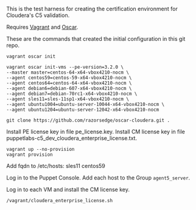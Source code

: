 This is the test harness for creating the certification environment for
Cloudera's C5 validation.

Requires [Vagrant](http://www.vagrantup.com/) and [Oscar](https://github.com/adrienthebo/oscar).

These are the commands that created the initial configuration in this git repo.

```
vagrant oscar init

vagrant oscar init-vms --pe-version=3.2.0 \
--master master=centos-64-x64-vbox4210-nocm \
--agent centos59=centos-59-x64-vbox4210-nocm \
--agent centos64=centos-64-x64-vbox4210-nocm \
--agent debian6=debian-607-x64-vbox4210-nocm \
--agent debian7=debian-70rc1-x64-vbox4210-nocm \
--agent sles11=sles-11sp1-x64-vbox4210-nocm \
--agent ubuntu1004=ubuntu-server-10044-x64-vbox4210-nocm \
--agent ubuntu1204=ubuntu-server-12042-x64-vbox4210-nocm
```

```
git clone https://github.com/razorsedge/oscar-cloudera.git .
```

Install PE license key in file pe_license.key.
Install CM license key in file puppetlabs-c5_dev_cloudera_enterprise_license.txt.

```
vagrant up --no-provision
vagrant provision
```

Add fqdn to /etc/hosts:
sles11
centos59

Log in to the Puppet Console.
Add each host to the Group `agent5_server`.

Log in to each VM and install the CM license key.
```
/vagrant/cloudera_enterprise_license.sh
```

